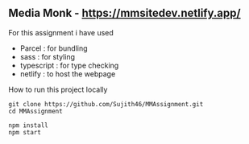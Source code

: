 ## Media Monk - https://mmsitedev.netlify.app/

For this assignment i have used 
- Parcel : for bundling
- sass : for styling
- typescript : for type checking
- netlify : to host the webpage

How to run this project locally 
```
git clone https://github.com/Sujith46/MMAssignment.git
cd MMAssignment

npm install
npm start

```

